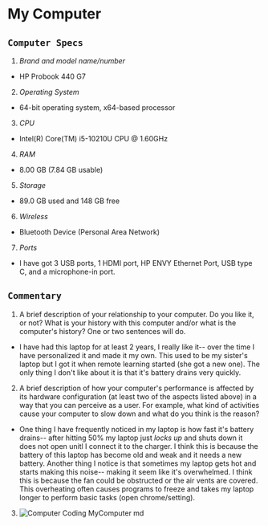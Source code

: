 # My Computer
## `Computer Specs`
1. *Brand and model name/number*
-  HP Probook 440 G7
2. *Operating System*
- 64-bit operating system, x64-based processor
3. *CPU*
- Intel(R) Core(TM) i5-10210U CPU @ 1.60GHz
4. *RAM*
- 8.00 GB (7.84 GB usable)
5. *Storage*
- 89.0 GB used and 148 GB free
6. *Wireless*
- Bluetooth Device (Personal Area Network)
7. *Ports*
- I have got 3 USB ports, 1 HDMI port, HP ENVY Ethernet Port, USB type C, and a microphone-in port.
## `Commentary`
1. A brief description of your relationship to your computer. Do you like it, or not? What is your history with this computer and/or what is the computer's history? One or two sentences will do.
- I have had this laptop for at least 2 years, I really like it-- over the time I have personalized it and made it my own. This used to be my sister's laptop but I got it when remote learning started (she got a new one). The only thing I don't like about it is that it's battery drains very quickly.
2. A brief description of how your computer's performance is affected by its hardware configuration (at least two of the aspects listed above) in a way that you can perceive as a user. For example, what kind of activities cause your computer to slow down and what do you think is the reason?
- One thing I have frequently noticed in my laptop is how fast it's battery drains-- after hitting 50% my laptop just *locks up* and shuts down it does not open unitl I connect it to the charger. I think this is because the battery of this laptop has become old and weak and it needs a new battery. Another thing I notice is that sometimes my laptop gets hot and starts making this noise-- making it seem like it's overwhelmed. I think this is because the fan could be obstructed or the air vents are covered. This overheating often causes programs to freeze and takes my laptop longer to perform basic tasks (open chrome/setting).
3. ![Computer Coding MyComputer md](https://user-images.githubusercontent.com/89731446/131718573-9cd403d9-cb26-462c-886f-63159bb6d14d.jpg)
